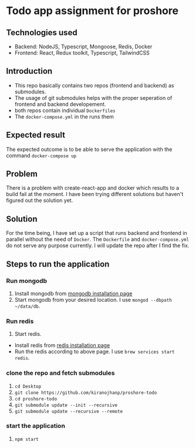 # Todo app assignment for proshore

## Technologies used

- Backend: NodeJS, Typescript, Mongoose, Redis, Docker
- Frontend: React, Redux toolkit, Typescript, TailwindCSS

## Introduction

- This repo basically contains two repos (frontend and backend) as submodules.
- The usage of git submodules helps with the proper seperation of frontend and backend developement.
- both repos contain individual `Dockerfiles`
- The `docker-compose.yml` in the runs them

## Expected result

The expected outcome is to be able to serve the application with the command `docker-compose up`

## Problem

There is a problem with create-react-app and docker which results to a build fail at the moment. I have been trying different solutions but haven't figured out the solution yet.

## Solution

For the time being, I have set up a script that runs backend and frontend in parallel without the need of `Docker`. The `Dockerfile` and `docker-compose.yml` do not serve any purpose currently. I will update the repo after I find the fix.

## Steps to run the application

### Run mongodb

1. Install mongodb from [mongodb installation page](https://www.mongodb.com/try/download/community)
2. Start mongodb from your desired location. I use `mongod --dbpath ~/data/db`.

### Run redis

1. Start redis.

- Install redis from [redis installation page](https://redis.io/docs/getting-started/installation/)
- Run the redis according to above page. I use `brew services start redis`.

### clone the repo and fetch submodules

1. `cd Desktop`
2. `git clone https://github.com/kiranojhanp/proshore-todo`
3. `cd proshore-todo`
4. `git submodule update --init --recursive`
5. `git submodule update --recursive --remote`

### start the application

1. `npm start`
